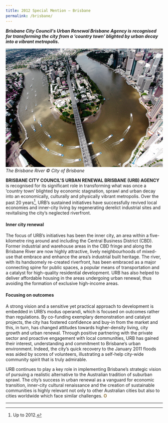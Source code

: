 ```yaml
---
title: 2012 Special Mention — Brisbane
permalink: /brisbane/
--- 
```


***Brisbane City Council's Urban Renewal Brisbane Agency is recognised for transforming the city from a ‘country town’ blighted by urban decay into a vibrant metropolis.***

![Brisbane](/images/special-mentions/brisbane.jpg)*The Brisbane River © City of Brisbane*

**BRISBANE CITY COUNCIL'S URBAN RENEWAL BRISBANE (URB) AGENCY** is recognised for its significant role in transforming what was once a ‘country town’ blighted by economic stagnation, sprawl and urban decay into an economically, culturally and physically vibrant metropolis. Over the past 20 years[^1], URB’s sustained initiatives have successfully revived local economies and inner-city living by regenerating derelict industrial sites and revitalising the city’s neglected riverfront.

#### **Inner city renewal**

The focus of URB’s initiatives has been the inner city, an area within a five-kilometre ring around and including the Central Business District (CBD). Former industrial and warehouse areas in the CBD fringe and along the Brisbane River are now highly attractive, lively neighbourhoods of mixed-use that embrace and enhance the area’s industrial built heritage. The river, with its handsomely re-created riverfront, has been embraced as a major connecting spine for public spaces, a popular means of transportation and a catalyst for high-quality residential development. URB has also helped to deliver affordable housing in the areas undergoing urban renewal, thus avoiding the formation of exclusive high-income areas.

#### **Focusing on outcomes**

A strong vision and a sensitive yet practical approach to development is embedded in URB’s modus operandi, which is focused on outcomes rather than regulations. By co-funding exemplary demonstration and catalyst projects, the city has fostered confidence and buy-in from the market and this, in turn, has changed attitudes towards higher-density living, city growth and urban renewal. Through positive partnering with the private sector and proactive engagement with local communities, URB has gained their interest, understanding and commitment to Brisbane’s urban environment. Indeed, the city’s quick recovery to the January 2011 floods was aided by scores of volunteers, illustrating a self-help city-wide community spirit that is truly admirable.

URB continues to play a key role in implementing Brisbane’s strategic vision of pursuing a realistic alternative to the Australian tradition of suburban sprawl. The city’s success in urban renewal as a vanguard for economic transition, inner-city cultural renaissance and the creation of sustainable communities is highly relevant not only to other Australian cities but also to cities worldwide which face similar challenges. **<font color="#967942">O</font>**

---

[^1]: Up to 2012.
